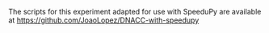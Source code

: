 The scripts for this experiment adapted for use with SpeeduPy are available at https://github.com/JoaoLopez/DNACC-with-speedupy
